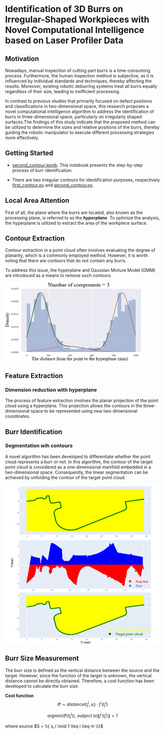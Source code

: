 # Identification of 3D Burrs on Irregular-Shaped Workpieces with Novel Computational Intelligence based on Laser Profiler Data 

## Motivation 

Nowadays, manual inspection of cutting part burrs is a time-consuming process. Furthermore, the human inspection method is subjective, as it is influenced by individual standards and techniques, thereby affecting the results. Moreover, existing robotic deburring systems treat all burrs equally regardless of their size, leading to inefficient processing. 

In contrast to previous studies that primarily focused on defect positions and classifications in two-dimensional space, this research proposes a novel computational intelligence algorithm to address the identification of burrs in three-dimensional space, particularly on irregularly shaped surfaces.The findings of this study indicate that the proposed method can be utilized to determine the sizes and relative positions of the burrs, thereby guiding the robotic manipulator to execute different processing strategies more effectively.


## Getting Started 

- [second_contour.ipynb](https://github.com/IanChen0718/burr-identification/blob/main/second_contour.ipynb). This notebook presents the step-by-step process of burr identification.

- There are two irregular contours for identification purposes, respectively [first_contour.py](https://github.com/IanChen0718/burr-identification/blob/main/first_contour.py) and [second_contour.py](https://github.com/IanChen0718/burr-identification/blob/main/second_contour.py).

## Local Area Attention

First of all, the plane where the burrs are located, also known as the processing plane, is referred to as the **_hyperplane_**. To optimize the analysis, the hyperplane is utilized to extract the area of the workpiece surface.

## Contour Extraction

Contour extraction in a point cloud often involves evaluating the degree of planarity, which is a commonly employed method. However, it is worth noting that there are contours that do not contain any burrs.

To address this issue, the hyperplane and Gaussian Mixture Model \(GMM\) are introduced as a means to remove such contours.

![GMM](/images/gmm.png)

## Feature Extraction
### Dimension reduction with hyperplane
The process of feature extraction involves the planar projection of the point cloud using a hyperplane. This projection allows the contours in the three-dimensional space to be represented using new two-dimensional coordinates.

## Burr Identification 
### Segmentation wih contours

A novel algorithm has been developed to differentiate whether the point cloud represents a burr or not. In this algorithm, the contour of the target point cloud is considered as a one-dimensional manifold embedded in a two-dimensional space. Consequently, the linear segmentation can be achieved by unfolding the contour of the target point cloud.

![Segmentation](/images/segmentation.png)

## Burr Size Measurement

The burr size is defined as the vertical distance between the source and the target. However, since the function of the target is unknown, the vertical distance cannot be directly obtained. Therefore, a cost function has been developed to calculate the burr size. 

**Cost function**
$$\Phi = distance \left( t_j^{i}, s_{i} \right) \cdot f^{'} \left( t_j^{i} \right)$$

$$ argmin \left( \Phi \left( t_j^{i} \right) \right), ~ subject ~ to \left \| f^{'}\left( t_j^{i}\right) \right \| = 1 $$

where source $S = \\{ s_i \mid 1 \leq i \leq m \\}$
















